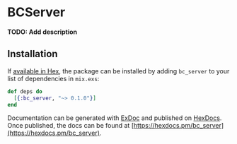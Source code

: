 # BCServer

**TODO: Add description**

## Installation

If [available in Hex](https://hex.pm/docs/publish), the package can be installed
by adding `bc_server` to your list of dependencies in `mix.exs`:

```elixir
def deps do
  [{:bc_server, "~> 0.1.0"}]
end
```

Documentation can be generated with [ExDoc](https://github.com/elixir-lang/ex_doc)
and published on [HexDocs](https://hexdocs.pm). Once published, the docs can
be found at [https://hexdocs.pm/bc_server](https://hexdocs.pm/bc_server).

